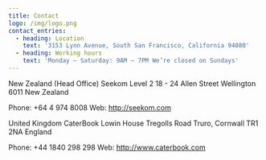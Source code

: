 ```yaml
---
title: Contact
logo: /img/logo.png
contact_entries:
  - heading: Location
    text: '3153 Lynn Avenue, South San Francisco, California 94080'
  - heading: Working hours
    text: 'Monday – Saturday: 9AM – 7PM We’re closed on Sundays'
---
```

New Zealand (Head Office)
Seekom
Level 2
18 - 24 Allen Street
Wellington 6011
New Zealand

Phone: +64 4 974 8008
Web: http://seekom.com

United Kingdom
CaterBook
Lowin House
Tregolls Road
Truro, Cornwall TR1 2NA
England

Phone: +44 1840 298 298
Web: http://www.caterbook.com
